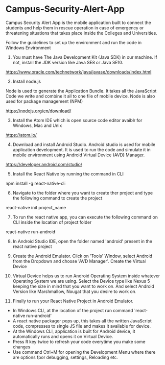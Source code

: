 # Campus-Security-Alert-App
Campus Security Alert App is the mobile application built to connect the students and help them in rescue operation in case of emergency or threatening situations that takes place inside the Colleges and Universities.

Follow the guidelines to set up the environment and run the code in Windows Environment 

1. You must have The Java Development Kit (Java SDK) in our machine. If not, install the JDK version like Java SE8 or Java SE10.

https://www.oracle.com/technetwork/java/javase/downloads/index.html

2. Install node.js 

Node is used to generate the Application Bundle. It takes all the JavaScript Code we write and combine it all to one file of mobile device. Node is also used for package management (NPM)

https://nodejs.org/en/download/ 

3. Install the Atom IDE which is open source code editor avaiblr for Windows, Mac and Unix

https://atom.io/

4. Download and install Android Studio. Android studio is used for mobile application development. It is used to run the code and simulate it in mobile environment using Android Virtual Device (AVD) Manager.

https://developer.android.com/studio/

5. Install the React Native by running the command in CLI 

npm install -g react-native-cli

6. Navigate to the folder where you want to create ther project and type the following command to create the project 

react-native init project_name

7. To run the react native app, you can execute the following command on CLI inside the location of project folder

react-native run-android

8. In Android Studio IDE, open the folder named 'android' present in the react native project

9. Create the Android Emulator. Click on 'Tools' Window, select Android from the Dropdown and choose 'AVD Manager'. Create the Virtual Device

10. Virtual Device helps us to run Android Operating System inside whatever Operating System we are using. Select the Device type like Nexus 5 keeping the size in mind that you want to work on. And select Android Version like Marshmallow, Nougat that you desire to work on. 

11. Finally to run your React Native Project in Android Emulator. 
  * In Windows CLI, at the location of the project run command 'react-native run-android'
  * A react native packager pops up, this takes all the written  JavaScript code, compresses to single JS file and makes it available for device.
  * At the Windows CLI, application is built for Android device, it automatically runs and opens it on Virtual Device.
  * Press R key twice to refresh your code everytime you make some changes
  * Use command Ctrl+M for opening the Development Menu where there are options fpor debugging, settings, Reloading etc.
